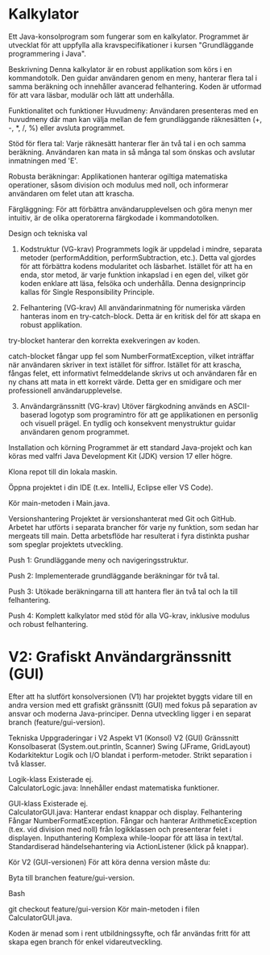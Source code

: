 <h1>Kalkylator</h1>

Ett Java-konsolprogram som fungerar som en kalkylator. Programmet är utvecklat för att uppfylla alla kravspecifikationer i kursen "Grundläggande programmering i Java".

Beskrivning
Denna kalkylator är en robust applikation som körs i en kommandotolk. Den guidar användaren genom en meny, hanterar flera tal i samma beräkning och innehåller avancerad felhantering. Koden är utformad för att vara läsbar, modulär och lätt att underhålla.

Funktionalitet och funktioner
Huvudmeny: Användaren presenteras med en huvudmeny där man kan välja mellan de fem grundläggande räknesätten (+, -, *, /, %) eller avsluta programmet.

Stöd för flera tal: Varje räknesätt hanterar fler än två tal i en och samma beräkning. Användaren kan mata in så många tal som önskas och avslutar inmatningen med 'E'.

Robusta beräkningar: Applikationen hanterar ogiltiga matematiska operationer, såsom division och modulus med noll, och informerar användaren om felet utan att krascha.

Färgläggning: För att förbättra användarupplevelsen och göra menyn mer intuitiv, är de olika operatorerna färgkodade i kommandotolken.

Design och tekniska val
1. Kodstruktur (VG-krav)
Programmets logik är uppdelad i mindre, separata metoder (performAddition, performSubtraction, etc.). Detta val gjordes för att förbättra kodens modularitet och läsbarhet. Istället för att ha en enda, stor metod, är varje funktion inkapslad i en egen del, vilket gör koden enklare att läsa, felsöka och underhålla. Denna designprincip kallas för Single Responsibility Principle.

2. Felhantering (VG-krav)
All användarinmatning för numeriska värden hanteras inom en try-catch-block. Detta är en kritisk del för att skapa en robust applikation.

try-blocket hanterar den korrekta exekveringen av koden.

catch-blocket fångar upp fel som NumberFormatException, vilket inträffar när användaren skriver in text istället för siffror. Istället för att krascha, fångas felet, ett informativt felmeddelande skrivs ut och användaren får en ny chans att mata in ett korrekt värde. Detta ger en smidigare och mer professionell användarupplevelse.

3. Användargränssnitt (VG-krav)
Utöver färgkodning används en ASCII-baserad logotyp som programintro för att ge applikationen en personlig och visuell prägel. En tydlig och konsekvent menystruktur guidar användaren genom programmet.

Installation och körning
Programmet är ett standard Java-projekt och kan köras med valfri Java Development Kit (JDK) version 17 eller högre.

Klona repot till din lokala maskin.

Öppna projektet i din IDE (t.ex. IntelliJ, Eclipse eller VS Code).

Kör main-metoden i Main.java.

Versionshantering
Projektet är versionshanterat med Git och GitHub. Arbetet har utförts i separata brancher för varje ny funktion, som sedan har mergeats till main. Detta arbetsflöde har resulterat i fyra distinkta pushar som speglar projektets utveckling.

Push 1: Grundläggande meny och navigeringsstruktur.

Push 2: Implementerade grundläggande beräkningar för två tal.

Push 3: Utökade beräkningarna till att hantera fler än två tal och la till felhantering.

Push 4: Komplett kalkylator med stöd för alla VG-krav, inklusive modulus och robust felhantering.


<h1>V2: Grafiskt Användargränssnitt (GUI)</h1>
Efter att ha slutfört konsolversionen (V1) har projektet byggts vidare till en andra version med ett grafiskt gränssnitt (GUI) med fokus på separation av ansvar och moderna Java-principer. Denna utveckling ligger i en separat branch (feature/gui-version).

Tekniska Uppgraderingar i V2
Aspekt	V1 (Konsol)	V2 (GUI)
Gränssnitt	Konsolbaserat (System.out.println, Scanner)	Swing (JFrame, GridLayout)
Kodarkitektur	Logik och I/O blandat i perform-metoder.	Strikt separation i två klasser.

Logik-klass	Existerade ej.	
CalculatorLogic.java: Innehåller endast matematiska funktioner.

GUI-klass	Existerade ej.	
CalculatorGUI.java: Hanterar endast knappar och display.
Felhantering	Fångar NumberFormatException.	Fångar och hanterar ArithmeticException (t.ex. vid division med noll) från logikklassen och presenterar felet i displayen.
Inputhantering	Komplexa while-loopar för att läsa in text/tal.	Standardiserad händelsehantering via ActionListener (klick på knappar).

Kör V2 (GUI-versionen)
För att köra denna version måste du:

Byta till branchen feature/gui-version.

Bash

git checkout feature/gui-version
Kör main-metoden i filen CalculatorGUI.java.


Koden är menad som i rent utbildningssyfte, och får användas fritt för att skapa egen branch för enkel vidareutveckling.
